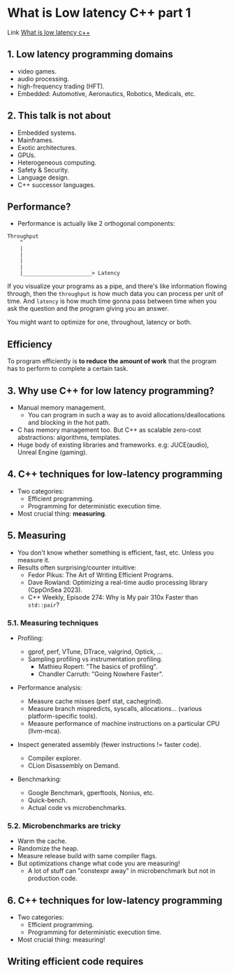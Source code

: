 # What is Low latency C++ part 1

Link [What is low latency c++](https://www.youtube.com/watch?v=EzmNeAhWqVs&list=PLJFFAyzgew0_EcU9Fcytq3jGjjsqY37c6&index=1)

## 1. Low latency programming domains

- video games.
- audio processing.
- high-frequency trading (HFT).
- Embedded: Automotive, Aeronautics, Robotics, Medicals, etc.

## 2. This talk is not about

- Embedded systems.
- Mainframes.
- Exotic architectures.
- GPUs.
- Heterogeneous computing.
- Safety & Security.
- Language design.
- C++ successor languages.

## Performance?

- Performance is actually like 2 orthogonal components:

```text
Throughput
    ^
    |
    |
    |
    |
    |______________________> Latency
```

If you visualize your programs as a pipe, and there's like information flowing through, then the `throughput` is how much data you can process per unit of time. And `latency` is how much time gonna pass between time when you ask the question and the program giving you an answer.

You might want to optimize for one, throughout, latency or both.

## Efficiency

To program efficiently is **to reduce the amount of work** that the program has to perform to complete a certain task.

## 3. Why use C++ for low latency programming?

- Manual memory management.
  - You can program in such a way as to avoid allocations/deallocations and blocking in the hot path.
- C has memory management too. But C++ as scalable zero-cost abstractions: algorithms, templates.
- Huge body of existing libraries and frameworks. e.g: JUCE(audio), Unreal Engine (gaming).

## 4. C++ techniques for low-latency programming

- Two categories:
  - Efficient programming.
  - Programming for deterministic execution time.
- Most crucial thing: **measuring**.

## 5. Measuring

- You don't know whether something is efficient, fast, etc. Unless you measure it.
- Results often surprising/counter intuitive:
  - Fedor Pikus: The Art of Writing Efficient Programs.
  - Dave Rowland: Optimizing a real-time audio processing library (CppOnSea 2023).
  - C++ Weekly, Episode 274: Why is My pair 310x Faster than `std::pair`?
 
 ### 5.1. Measuring techniques

- Profiling:
  - gprof, perf, VTune, DTrace, valgrind, Optick, ...
  - Sampling profiling vs instrumentation profiling.
    - Mathieu Ropert: "The basics of profiling".
    - Chandler Carruth: "Going Nowhere Faster".

- Performance analysis:
  - Measure cache misses (perf stat, cachegrind).
  - Measure branch mispredicts, syscalls, allocations... (various platform-specific tools).
  - Measure performance of machine instructions on a particular CPU (llvm-mca).

- Inspect generated assembly (fewer instructions != faster code).
  - Compiler explorer.
  - CLion Disassembly on Demand.

- Benchmarking:
  - Google Benchmark, gperftools, Nonius, etc.
  - Quick-bench.
  - Actual code vs microbenchmarks.

### 5.2. Microbenchmarks are tricky

- Warm the cache.
- Randomize the heap.
- Measure release build with same compiler flags.
- But optimizations change what code you are measuring!
  - A lot of stuff can "constexpr away" in microbenchmark but not in production code.

## 6. C++ techniques for low-latency programming

- Two categories:
  - Efficient programming.
  - Programming for deterministic execution time.
- Most crucial thing: measuring!

## Writing efficient code requires